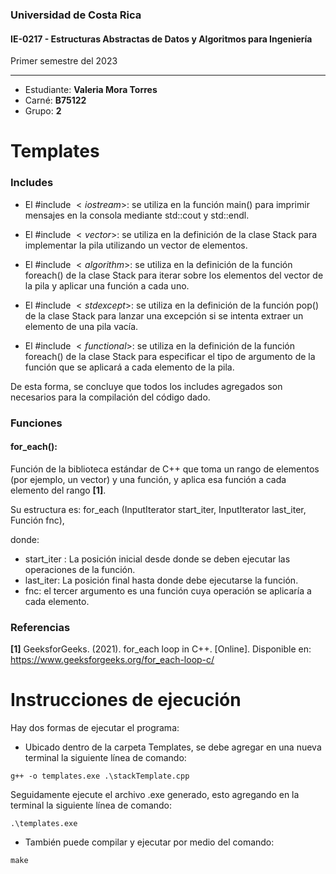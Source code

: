### Universidad de Costa Rica
#### IE-0217 - Estructuras Abstractas de Datos y Algoritmos para Ingeniería

Primer semestre del 2023

---
* Estudiante: **Valeria Mora Torres**
* Carné: **B75122**
* Grupo: **2**

# Templates

### Includes

* El #include $<iostream>$: se utiliza en la función main() para imprimir mensajes en la consola mediante std::cout y std::endl.

* El #include $<vector>$:  se utiliza en la definición de la clase Stack para implementar la pila utilizando un vector de elementos.

* El #include $<algorithm>$: se utiliza en la definición de la función foreach() de la clase Stack para iterar sobre los elementos del vector de la pila y aplicar una función a cada uno.

* El #include $<stdexcept>$: se utiliza en la definición de la función pop() de la clase Stack para lanzar una excepción si se intenta extraer un elemento de una pila vacía.

* El #include $<functional>$: se utiliza en la definición de la función foreach() de la clase Stack para especificar el tipo de argumento de la función que se aplicará a cada elemento de la pila.

De esta forma, se concluye que todos los includes agregados son necesarios para la compilación del código dado.


### Funciones

#### for_each():
Función de la biblioteca estándar de C++ que toma un rango de elementos (por ejemplo, un vector) y una función, y aplica esa función a cada elemento del rango **[1]**. 

Su estructura es: for_each (InputIterator start_iter, InputIterator last_iter, Función fnc),

donde:
 * start_iter : La posición inicial desde donde se deben ejecutar las operaciones de la función.
 * last_iter: La posición final hasta donde debe ejecutarse la función.
 * fnc: el tercer argumento es una función cuya operación se aplicaría a cada elemento.


### Referencias

**[1]** GeeksforGeeks. (2021). for_each loop in C++. [Online]. Disponible en: https://www.geeksforgeeks.org/for_each-loop-c/

# Instrucciones de ejecución

Hay dos formas de ejecutar el programa:
* Ubicado dentro de la carpeta Templates, se debe agregar en una nueva terminal la siguiente línea de comando:

```
g++ -o templates.exe .\stackTemplate.cpp  
```

Seguidamente ejecute el archivo .exe generado, esto agregando en la terminal la siguiente línea de comando: 

```
.\templates.exe 
```

*  También puede compilar y ejecutar por medio del comando:

```
make
```


